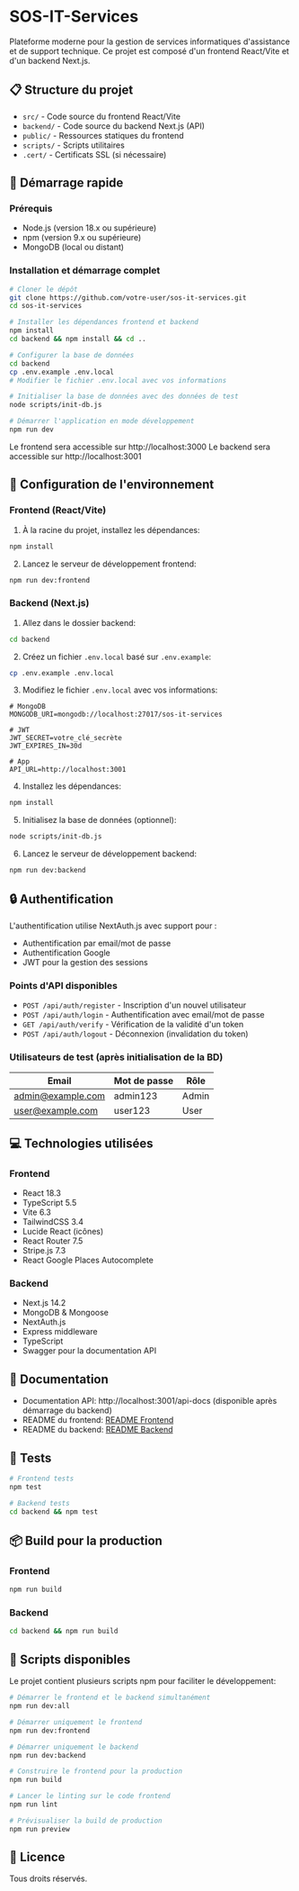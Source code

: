 # SOS-IT-Services

Plateforme moderne pour la gestion de services informatiques d'assistance et de support technique. Ce projet est composé d'un frontend React/Vite et d'un backend Next.js.

## 📋 Structure du projet

- `src/` - Code source du frontend React/Vite
- `backend/` - Code source du backend Next.js (API)
- `public/` - Ressources statiques du frontend
- `scripts/` - Scripts utilitaires
- `.cert/` - Certificats SSL (si nécessaire)

## 🚀 Démarrage rapide

### Prérequis

- Node.js (version 18.x ou supérieure)
- npm (version 9.x ou supérieure)
- MongoDB (local ou distant)

### Installation et démarrage complet

```bash
# Cloner le dépôt
git clone https://github.com/votre-user/sos-it-services.git
cd sos-it-services

# Installer les dépendances frontend et backend
npm install
cd backend && npm install && cd ..

# Configurer la base de données
cd backend
cp .env.example .env.local
# Modifier le fichier .env.local avec vos informations

# Initialiser la base de données avec des données de test
node scripts/init-db.js

# Démarrer l'application en mode développement
npm run dev
```

Le frontend sera accessible sur http://localhost:3000
Le backend sera accessible sur http://localhost:3001

## 🔧 Configuration de l'environnement

### Frontend (React/Vite)

1. À la racine du projet, installez les dépendances:
```bash
npm install
```

2. Lancez le serveur de développement frontend:
```bash
npm run dev:frontend
```

### Backend (Next.js)

1. Allez dans le dossier backend:
```bash
cd backend
```

2. Créez un fichier `.env.local` basé sur `.env.example`:
```bash
cp .env.example .env.local
```

3. Modifiez le fichier `.env.local` avec vos informations:
```
# MongoDB
MONGODB_URI=mongodb://localhost:27017/sos-it-services

# JWT
JWT_SECRET=votre_clé_secrète
JWT_EXPIRES_IN=30d

# App
API_URL=http://localhost:3001
```

4. Installez les dépendances:
```bash
npm install
```

5. Initialisez la base de données (optionnel):
```bash
node scripts/init-db.js
```

6. Lancez le serveur de développement backend:
```bash
npm run dev:backend
```

## 🔒 Authentification

L'authentification utilise NextAuth.js avec support pour :
- Authentification par email/mot de passe
- Authentification Google
- JWT pour la gestion des sessions

### Points d'API disponibles

- `POST /api/auth/register` - Inscription d'un nouvel utilisateur
- `POST /api/auth/login` - Authentification avec email/mot de passe
- `GET /api/auth/verify` - Vérification de la validité d'un token
- `POST /api/auth/logout` - Déconnexion (invalidation du token)

### Utilisateurs de test (après initialisation de la BD)

| Email              | Mot de passe | Rôle    |
|--------------------|--------------|---------|
| admin@example.com  | admin123     | Admin   |
| user@example.com   | user123      | User    |

## 💻 Technologies utilisées

### Frontend

- React 18.3
- TypeScript 5.5
- Vite 6.3
- TailwindCSS 3.4
- Lucide React (icônes)
- React Router 7.5
- Stripe.js 7.3
- React Google Places Autocomplete

### Backend

- Next.js 14.2
- MongoDB & Mongoose
- NextAuth.js
- Express middleware
- TypeScript
- Swagger pour la documentation API

## 📝 Documentation

- Documentation API: http://localhost:3001/api-docs (disponible après démarrage du backend)
- README du frontend: [README Frontend](./README.md)
- README du backend: [README Backend](./backend/README.md)

## 🧪 Tests

```bash
# Frontend tests
npm test

# Backend tests
cd backend && npm test
```

## 📦 Build pour la production

### Frontend
```bash
npm run build
```

### Backend
```bash
cd backend && npm run build
```

## 📜 Scripts disponibles

Le projet contient plusieurs scripts npm pour faciliter le développement:

```bash
# Démarrer le frontend et le backend simultanément
npm run dev:all

# Démarrer uniquement le frontend
npm run dev:frontend

# Démarrer uniquement le backend
npm run dev:backend

# Construire le frontend pour la production
npm run build

# Lancer le linting sur le code frontend
npm run lint

# Prévisualiser la build de production
npm run preview
```

## 📄 Licence

Tous droits réservés.